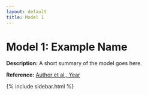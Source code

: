 ```yaml
---
layout: default
title: Model 1
---
```


# Model 1: Example Name

**Description:** A short summary of the model goes here.  

**Reference:** [Author et al., Year](https://doi.org/xxxx)  

{% include sidebar.html %}
